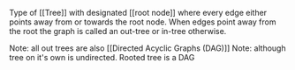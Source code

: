 Type of [[Tree]] with designated [[root node]] where every edge either points away from or towards the root node. When edges point away from the root the graph is called an out-tree or in-tree otherwise.

Note: all out trees are also [[Directed Acyclic Graphs (DAG)]]
Note: although tree on it's own is undirected. Rooted tree is a DAG